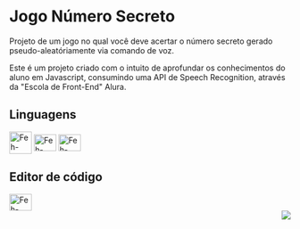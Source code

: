 <div>
  <h1>Jogo Número Secreto</h1>
    <p>Projeto de um jogo no qual você deve acertar o número secreto gerado pseudo-aleatóriamente via comando de voz.</p>

  <p>Este é um projeto criado com o intuito de aprofundar os conhecimentos do aluno em Javascript, consumindo uma API de Speech Recognition, através da "Escola de Front-End" Alura.</p>
</div>


<h2>Linguagens</h2>

<div>
<img align="center" alt="Feh-HTML" height="40" width="40" src="https://cdn.jsdelivr.net/gh/devicons/devicon/icons/html5/html5-original-wordmark.svg">
<img align="center" alt="Feh-CSS" height="30" width="40" src="https://cdn.jsdelivr.net/gh/devicons/devicon/icons/css3/css3-original.svg" />
<img align="center" alt="Feh-JAVASCRIPT" height="30" width="40" src="https://cdn.jsdelivr.net/gh/devicons/devicon/icons/javascript/javascript-original.svg">
</div>

<h2>Editor de código</h2>
<div>
<img align="center" alt="Feh-HTML" height="30" width="40" src="https://cdn.jsdelivr.net/gh/devicons/devicon/icons/vscode/vscode-original-wordmark.svg" />
</div>


<img align="right" src="http://img.shields.io/static/v1?label=STATUS&message=FINALIZADO&color=red&style=for-the-badge">
